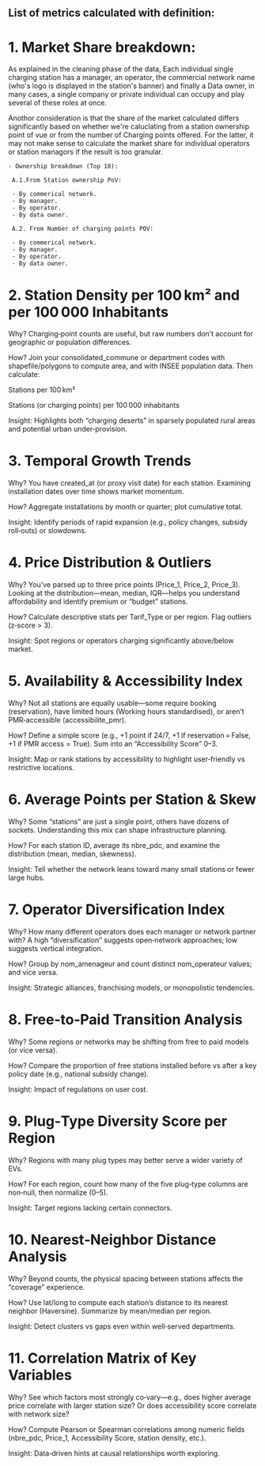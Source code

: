 ## List of metrics calculated with definition:
# 1. Market Share breakdown:

As explained in the cleaning phase of the data, Each individual single charging station has a manager, an operator, the commercial network name (who's logo is displayed in the station's banner) and finally a Data owner, in many cases, a single company or private individual can occupy and play several of these roles at once.

Anothor consideration is that the share of the market calculated differs significantly based on whether we're caluclating from a station ownership point of vue or from the number of Charging points offered. For the latter, it may not make sense to calculate the market share for individual operators or station managors if the result is too granular.

    - Ownership breakdown (Top 10):

     A.1.From Station ownership PoV:

     - By commerical network.
     - By manager.
     - By operator.
     - By data owner.

     A.2. From Number of charging points POV:

     - By commerical network.
     - By manager.
     - By operator.
     - By data owner.

# 2. Station Density per 100 km² and per 100 000 Inhabitants
Why? Charging‑point counts are useful, but raw numbers don’t account for geographic or population differences.

How? Join your consolidated_commune or department codes with shapefile/polygons to compute area, and with INSEE population data. Then calculate:

Stations per 100 km²

Stations (or charging points) per 100 000 inhabitants

Insight: Highlights both “charging deserts” in sparsely populated rural areas and potential urban under‑provision.

# 3. Temporal Growth Trends
Why? You have created_at (or proxy visit date) for each station. Examining installation dates over time shows market momentum.

How? Aggregate installations by month or quarter; plot cumulative total.

Insight: Identify periods of rapid expansion (e.g., policy changes, subsidy roll‑outs) or slowdowns.

# 4. Price Distribution & Outliers
Why? You’ve parsed up to three price points (Price_1, Price_2, Price_3). Looking at the distribution—mean, median, IQR—helps you understand affordability and identify premium or “budget” stations.

How? Calculate descriptive stats per Tarif_Type or per region. Flag outliers (z‑score > 3).

Insight: Spot regions or operators charging significantly above/below market.

# 5. Availability & Accessibility Index
Why? Not all stations are equally usable—some require booking (reservation), have limited hours (Working hours standardised), or aren’t PMR‑accessible (accessibilite_pmr).

How? Define a simple score (e.g., +1 point if 24/7, +1 if reservation = False, +1 if PMR access = True). Sum into an “Accessibility Score” 0–3.

Insight: Map or rank stations by accessibility to highlight user‑friendly vs restrictive locations.

# 6. Average Points per Station & Skew
Why? Some “stations” are just a single point, others have dozens of sockets. Understanding this mix can shape infrastructure planning.

How? For each station ID, average its nbre_pdc, and examine the distribution (mean, median, skewness).

Insight: Tell whether the network leans toward many small stations or fewer large hubs.

# 7. Operator Diversification Index
Why? How many different operators does each manager or network partner with? A high “diversification” suggests open‑network approaches; low suggests vertical integration.

How? Group by nom_amenageur and count distinct nom_operateur values; and vice versa.

Insight: Strategic alliances, franchising models, or monopolistic tendencies.

# 8. Free‐to‑Paid Transition Analysis
Why? Some regions or networks may be shifting from free to paid models (or vice versa).

How? Compare the proportion of free stations installed before vs after a key policy date (e.g., national subsidy change).

Insight: Impact of regulations on user cost.

# 9. Plug‑Type Diversity Score per Region
Why? Regions with many plug types may better serve a wider variety of EVs.

How? For each region, count how many of the five plug‑type columns are non‑null, then normalize (0–5).

Insight: Target regions lacking certain connectors.

# 10. Nearest‑Neighbor Distance Analysis
Why? Beyond counts, the physical spacing between stations affects the “coverage” experience.

How? Use lat/long to compute each station’s distance to its nearest neighbor (Haversine). Summarize by mean/median per region.

Insight: Detect clusters vs gaps even within well‑served departments.

# 11. Correlation Matrix of Key Variables
Why? See which factors most strongly co‑vary—e.g., does higher average price correlate with larger station size? Or does accessibility score correlate with network size?

How? Compute Pearson or Spearman correlations among numeric fields (nbre_pdc, Price_1, Accessibility Score, station density, etc.).

Insight: Data‑driven hints at causal relationships worth exploring.